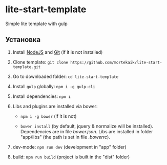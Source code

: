 # lite-start-template
Simple lite template with gulp

## Установка
1. Install [NodeJS](https://nodejs.org/en/) and [Git](https://git-scm.com/downloads) (if it is not installed)
3. Clone template: ```git clone https://github.com/mortekaik/lite-start-template.git```
4. Go to downloaded folder: ```cd lite-start-template```
5. Install ```gulp``` globally: ```npm i -g gulp-cli```
6. Install dependencies: ```npm i```
7. Libs and plugins are installed via bower:

	* ```npm i -g bower``` (if it is not)
	
	* ```bower install``` (by default, jquery & normalize will be installed). Dependencies are in file *bower.json*.
	Libs are installed in folder "app/libs" (the path is set in file *.bowerrc*).

8. dev-mode: ```npm run dev``` (development in "app" folder)
9. build: ```npm run build``` (project is built in the "dist" folder)

